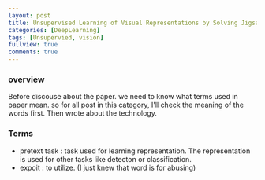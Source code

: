 ```yaml
---
layout: post
title: Unsupervised Learning of Visual Representations by Solving Jigsaw Puzzles
categories: [DeepLearning]
tags: [Unsupervied, vision]
fullview: true
comments: true
---
```


### overview

Before discouse about the paper. we need to know what terms used in paper mean. so for all post in this category, I'll check the meaning of the words first. Then wrote about the technology.

### Terms

- pretext task : task used for learning representation. The representation is used for other tasks like detecton or classification.
- expoit : to utilize. (I just knew that word is for abusing)

